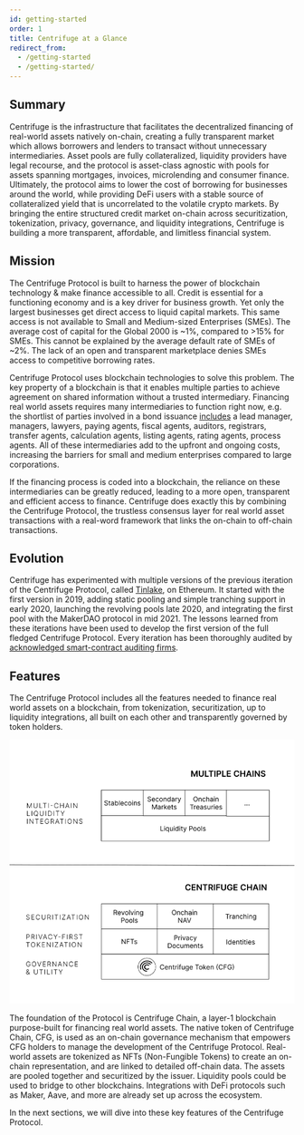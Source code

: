 ```yaml
---
id: getting-started
order: 1
title: Centrifuge at a Glance
redirect_from:
  - /getting-started
  - /getting-started/
---
```


## Summary
Centrifuge is the infrastructure that facilitates the decentralized financing of real-world assets natively on-chain, creating a fully transparent market which allows borrowers and lenders to transact without unnecessary intermediaries. Asset pools are fully collateralized, liquidity providers have legal recourse, and the protocol is asset-class agnostic with pools for assets spanning mortgages, invoices, microlending and consumer finance. Ultimately, the protocol aims to lower the cost of borrowing for businesses around the world, while providing DeFi users with a stable source of collateralized yield that is uncorrelated to the volatile crypto markets. By bringing the entire structured credit market on-chain across securitization, tokenization, privacy, governance, and liquidity integrations, Centrifuge is building a more transparent, affordable, and limitless financial system.

## Mission
The Centrifuge Protocol is built to harness the power of blockchain technology & make finance accessible to all. Credit is essential for a functioning economy and is a key driver for business growth. Yet only the largest businesses get direct access to liquid capital markets. This same access is not available to Small and Medium-sized Enterprises (SMEs). The average cost of capital for the Global 2000 is ~1%, compared to >15% for SMEs. This cannot be explained by the average default rate of SMEs of ~2%. The lack of an open and transparent marketplace denies SMEs access to competitive borrowing  rates.

Centrifuge Protocol uses blockchain technologies to solve this problem. The key property of a blockchain is that it enables multiple parties to achieve agreement on shared information without a trusted intermediary. Financing real world assets requires many intermediaries to function right now, e.g. the shortlist of parties involved in a bond issuance [includes](https://twitter.com/rayesalexander/status/1501270049952178176) a lead manager, managers, lawyers, paying agents, fiscal agents, auditors, registrars, transfer agents, calculation agents, listing agents, rating agents, process agents. All of these intermediaries add to the upfront and ongoing costs, increasing the barriers for small and medium enterprises compared to large corporations.

If the financing process is coded into a blockchain, the reliance on these intermediaries can be greatly reduced, leading to a more open, transparent and efficient access to finance. Centrifuge does exactly this by combining the Centrifuge Protocol, the trustless consensus layer for real world asset transactions with a real-word framework that links the on-chain to off-chain transactions.

## Evolution
Centrifuge has experimented with multiple versions of the previous iteration of the Centrifuge Protocol, called [Tinlake](https://tinlake.centrifuge.io/), on Ethereum. It started with the first version in 2019, adding static pooling and simple tranching support in early 2020, launching the revolving pools late 2020, and integrating the first pool with the MakerDAO protocol in mid 2021. The lessons learned from these iterations have been used to develop the first version of the full fledged Centrifuge Protocol. Every iteration has been thoroughly audited by [acknowledged smart-contract auditing firms](https://github.com/centrifuge/security/tree/main/audits).

## Features
The Centrifuge Protocol includes all the features needed to finance real world assets on a blockchain, from tokenization, securitization, up to liquidity integrations,  all built on each other and transparently governed by token holders.

![](./images/CentrifugeProtocol.svg#width=60%;)

The foundation of the Protocol is Centrifuge Chain, a layer-1 blockchain purpose-built for financing real world assets. The native token of Centrifuge Chain, CFG, is used as an on-chain governance mechanism that empowers CFG holders to manage the development of the Centrifuge Protocol. Real-world assets are tokenized as NFTs (Non-Fungible Tokens) to create an on-chain representation, and are linked to detailed off-chain data. The assets are pooled together and securitized by the issuer. Liquidity pools could be used to bridge to other blockchains. Integrations with DeFi protocols such as Maker, Aave, and more are already set up across the ecosystem.

In the next sections, we will dive into these key features of the Centrifuge Protocol.
